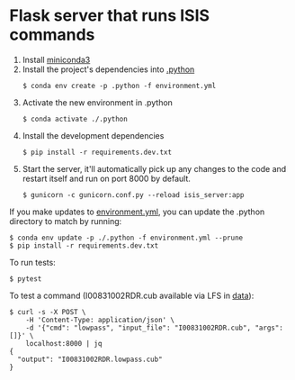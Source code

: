 # Flask server that runs ISIS commands

1. Install [miniconda3](https://docs.conda.io/en/latest/miniconda.html)
2. Install the project's dependencies into [.python](./.python)
   ```console
   $ conda env create -p .python -f environment.yml
   ```
3. Activate the new environment in .python
   ```console
   $ conda activate ./.python 
   ```
4. Install the development dependencies
    ```console
    $ pip install -r requirements.dev.txt
    ```
4. Start the server, it'll automatically pick up any changes to the code
and restart itself and run on port 8000 by default.
   ```console
   $ gunicorn -c gunicorn.conf.py --reload isis_server:app
   ```

If you make updates to [environment.yml](./environment.yml), you can update
the .python directory to match by running:
```console
$ conda env update -p ./.python -f environment.yml --prune
$ pip install -r requirements.dev.txt
```

To run tests:
```console
$ pytest
```

To test a command (I00831002RDR.cub available via LFS in [data](./data/test)):
```console
$ curl -s -X POST \
    -H 'Content-Type: application/json' \
    -d '{"cmd": "lowpass", "input_file": "I00831002RDR.cub", "args": []}' \
    localhost:8000 | jq
{
  "output": "I00831002RDR.lowpass.cub"
}
```
